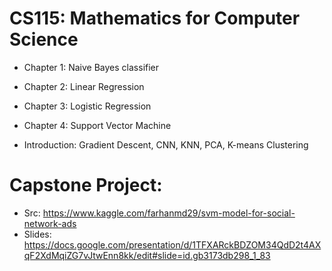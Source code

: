 # CS115: Mathematics for Computer Science

- Chapter 1: Naive Bayes classifier

- Chapter 2: Linear Regression

- Chapter 3: Logistic Regression

- Chapter 4: Support Vector Machine

- Introduction: Gradient Descent, CNN, KNN, PCA, K-means Clustering

# Capstone Project:
- Src: https://www.kaggle.com/farhanmd29/svm-model-for-social-network-ads
- Slides: https://docs.google.com/presentation/d/1TFXARckBDZOM34QdD2t4AXqF2XdMqiZG7vJtwEnn8kk/edit#slide=id.gb3173db298_1_83


